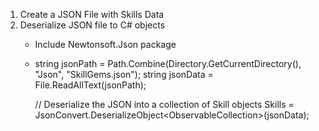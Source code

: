1. Create a JSON File with Skills Data
2. Deserialize JSON file to C# objects
	- Include Newtonsoft.Json package
	-   string jsonPath = Path.Combine(Directory.GetCurrentDirectory(), "Json", "SkillGems.json");
        string jsonData = File.ReadAllText(jsonPath);

        // Deserialize the JSON into a collection of Skill objects
        Skills = JsonConvert.DeserializeObject<ObservableCollection<SkillGem>>(jsonData);